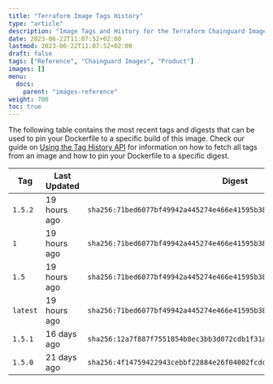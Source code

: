 ```yaml
---
title: "Terraform Image Tags History"
type: "article"
description: "Image Tags and History for the Terraform Chainguard Image"
date: 2023-06-22T11:07:52+02:00
lastmod: 2023-06-22T11:07:52+02:00
draft: false
tags: ["Reference", "Chainguard Images", "Product"]
images: []
menu:
  docs:
    parent: "images-reference"
weight: 700
toc: true
---
```


The following table contains the most recent tags and digests that can be used to pin your Dockerfile to a specific build of this image. Check our guide on [Using the Tag History API](/chainguard/chainguard-images/using-the-tag-history-api/) for information on how to fetch all tags from an image and how to pin your Dockerfile to a specific digest.

| Tag      | Last Updated | Digest                                                                    |
|----------|--------------|---------------------------------------------------------------------------|
| `1.5.2`  | 19 hours ago | `sha256:71bed6077bf49942a445274e466e41595b38c0107a46e5ce1760ada522b91d63` |
| `1`      | 19 hours ago | `sha256:71bed6077bf49942a445274e466e41595b38c0107a46e5ce1760ada522b91d63` |
| `1.5`    | 19 hours ago | `sha256:71bed6077bf49942a445274e466e41595b38c0107a46e5ce1760ada522b91d63` |
| `latest` | 19 hours ago | `sha256:71bed6077bf49942a445274e466e41595b38c0107a46e5ce1760ada522b91d63` |
| `1.5.1`  | 16 days ago  | `sha256:12a7f887f7551854b8ec3bb3d072cdb1f31a6e3fdb41a96a9ccf64cf0f06c705` |
| `1.5.0`  | 21 days ago  | `sha256:4f14759422943cebbf22884e26f04002fcdc1814fdccd461e269f9b29deeabc8` |
